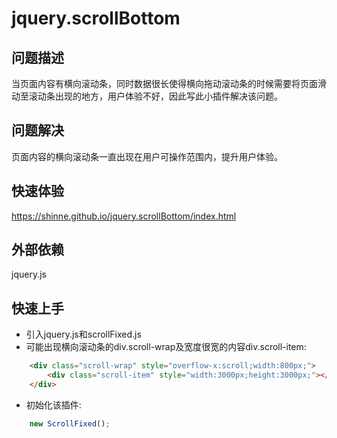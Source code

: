 # jquery.scrollBottom
## 问题描述
当页面内容有横向滚动条，同时数据很长使得横向拖动滚动条的时候需要将页面滑动至滚动条出现的地方，用户体验不好，因此写此小插件解决该问题。

## 问题解决
页面内容的横向滚动条一直出现在用户可操作范围内，提升用户体验。

## 快速体验
https://shinne.github.io/jquery.scrollBottom/index.html

## 外部依赖
jquery.js

## 快速上手
* 引入jquery.js和scrollFixed.js
* 可能出现横向滚动条的div.scroll-wrap及宽度很宽的内容div.scroll-item:
~~~html
    <div class="scroll-wrap" style="overflow-x:scroll;width:800px;">
        <div class="scroll-item" style="width:3000px;height:3000px;"></div>
    </div>
~~~
* 初始化该插件:
~~~javascript
    new ScrollFixed();
~~~



